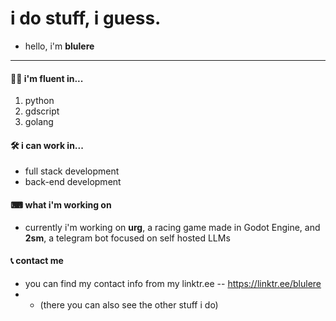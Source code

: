 # i do stuff, i guess.

- hello, i'm **blulere**

---

#### 👩‍💻 i'm fluent in...
1. python
2. gdscript
3. golang

#### 🛠 i can work in...
- full stack development
- back-end development

#### ⌨ what i'm working on
- currently i'm working on **urg**, a racing game made in Godot Engine, and **2sm**, a telegram bot focused on self hosted LLMs

#### 📞 contact me
- you can find my contact info from my linktr\.ee -- https://linktr.ee/blulere
- - (there you can also see the other stuff i do)

<!---
BlueBlueTeam/BlueBlueTeam is a ✨ special ✨ repository because its `README.md` (this file) appears on your GitHub profile.
You can click the Preview link to take a look at your changes.
--->
